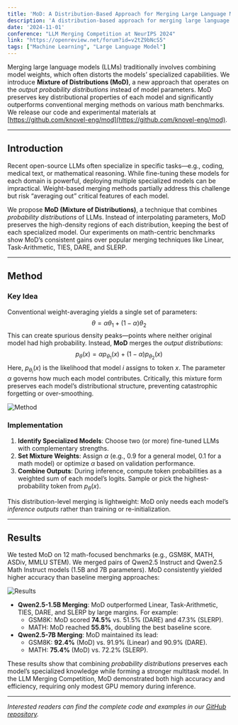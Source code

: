 ```yaml
---
title: 'MoD: A Distribution-Based Approach for Merging Large Language Models'
description: 'A distribution-based approach for merging large language models.'
date: '2024-11-01'
conference: "LLM Merging Competition at NeurIPS 2024"
link: "https://openreview.net/forum?id=v2tZ9bNcS5"
tags: ["Machine Learning", "Large Language Model"]
---
```



Merging large language models (LLMs) traditionally involves combining model weights, which often distorts the models’ specialized capabilities. We introduce **Mixture of Distributions (MoD)**, a new approach that operates on the *output probability distributions* instead of model parameters. MoD preserves key distributional properties of each model and significantly outperforms conventional merging methods on various math benchmarks. We release our code and experimental materials at [https://github.com/knovel-eng/mod](https://github.com/knovel-eng/mod).

---

## Introduction
Recent open-source LLMs often specialize in specific tasks—e.g., coding, medical text, or mathematical reasoning. While fine-tuning these models for each domain is powerful, deploying multiple specialized models can be impractical. Weight-based merging methods partially address this challenge but risk “averaging out” critical features of each model.

We propose **MoD (Mixture of Distributions)**, a technique that combines *probability distributions* of LLMs. Instead of interpolating parameters, MoD preserves the high-density regions of each distribution, keeping the best of each specialized model. Our experiments on math-centric benchmarks show MoD’s consistent gains over popular merging techniques like Linear, Task-Arithmetic, TIES, DARE, and SLERP.

---

## Method
### Key Idea
Conventional weight-averaging yields a single set of parameters:
$$
\theta = \alpha \theta_1 + (1 - \alpha) \theta_2
$$
This can create spurious density peaks—points where neither original model had high probability. Instead, **MoD** merges the *output distributions*:
$$
p_{\theta}(x) = \alpha p_{\theta_1}(x) + (1 - \alpha) p_{\theta_2}(x)
$$
Here, $p_{\theta_i}(x)$ is the likelihood that model $i$ assigns to token $x$. The parameter $\alpha$ governs how much each model contributes. Critically, this mixture form preserves each model’s distributional structure, preventing catastrophic forgetting or over-smoothing.

![Method](/images/content/research/20241010_mod_pipeline.png)

### Implementation
1. **Identify Specialized Models**: Choose two (or more) fine-tuned LLMs with complementary strengths.
2. **Set Mixture Weights**: Assign $\alpha$ (e.g., 0.9 for a general model, 0.1 for a math model) or optimize $\alpha$ based on validation performance.
3. **Combine Outputs**: During inference, compute token probabilities as a weighted sum of each model’s logits. Sample or pick the highest-probability token from $p_{\theta}(x)$.

This distribution-level merging is lightweight: MoD only needs each model’s *inference outputs* rather than training or re-initialization.

---

## Results
We tested MoD on 12 math-focused benchmarks (e.g., GSM8K, MATH, ASDiv, MMLU STEM). We merged pairs of Qwen2.5 Instruct and Qwen2.5 Math Instruct models (1.5B and 7B parameters). MoD consistently yielded higher accuracy than baseline merging approaches:

![Results](/images/content/research/20241010_mod_results.png)

- **Qwen2.5-1.5B Merging**: MoD outperformed Linear, Task-Arithmetic, TIES, DARE, and SLERP by large margins. For example:
  - GSM8K: MoD scored **74.5%** vs. 51.5% (DARE) and 47.3% (SLERP).
  - MATH: MoD reached **55.8%**, doubling the best baseline score.
- **Qwen2.5-7B Merging**: MoD maintained its lead:
  - GSM8K: **92.4%** (MoD) vs. 91.9% (Linear) and 90.9% (DARE).
  - MATH: **75.4%** (MoD) vs. 72.2% (SLERP).

These results show that combining *probability distributions* preserves each model’s specialized knowledge while forming a stronger multitask model. In the LLM Merging Competition, MoD demonstrated both high accuracy and efficiency, requiring only modest GPU memory during inference.

---

*Interested readers can find the complete code and examples in our [GitHub repository](https://github.com/knovel-eng/mod).*